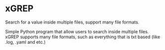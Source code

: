 # xGREP
Search for a value inside multiple files, support many file formats.

Simple Python program that allow users to search inside multiple files. xGREP supports many file formats, such as everything that is txt based (like .log, .yaml and etc.)
